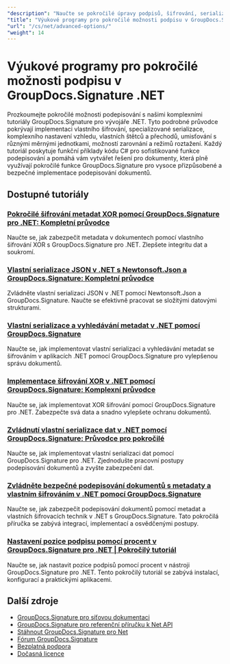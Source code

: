 ```yaml
---
"description": "Naučte se pokročilé úpravy podpisů, šifrování, serializaci a specializované funkce podepisování v těchto tutoriálech GroupDocs.Signature .NET."
"title": "Výukové programy pro pokročilé možnosti podpisu v GroupDocs.Signature .NET"
"url": "/cs/net/advanced-options/"
"weight": 14
---
```


# Výukové programy pro pokročilé možnosti podpisu v GroupDocs.Signature .NET

Prozkoumejte pokročilé možnosti podepisování s našimi komplexními tutoriály GroupDocs.Signature pro vývojáře .NET. Tyto podrobné průvodce pokrývají implementaci vlastního šifrování, specializované serializace, komplexního nastavení vzhledu, vlastních štětců a přechodů, umisťování s různými měrnými jednotkami, možností zarovnání a režimů roztažení. Každý tutoriál poskytuje funkční příklady kódu C# pro sofistikované funkce podepisování a pomáhá vám vytvářet řešení pro dokumenty, která plně využívají pokročilé funkce GroupDocs.Signature pro vysoce přizpůsobené a bezpečné implementace podepisování dokumentů.

## Dostupné tutoriály

### [Pokročilé šifrování metadat XOR pomocí GroupDocs.Signature pro .NET: Kompletní průvodce](./custom-xor-metadata-encryption-groupdocs-signature-net/)
Naučte se, jak zabezpečit metadata v dokumentech pomocí vlastního šifrování XOR s GroupDocs.Signature pro .NET. Zlepšete integritu dat a soukromí.

### [Vlastní serializace JSON v .NET s Newtonsoft.Json a GroupDocs.Signature: Kompletní průvodce](./custom-json-serialization-newtonsoft-groupdocs-signature/)
Zvládněte vlastní serializaci JSON v .NET pomocí Newtonsoft.Json a GroupDocs.Signature. Naučte se efektivně pracovat se složitými datovými strukturami.

### [Vlastní serializace a vyhledávání metadat v .NET pomocí GroupDocs.Signature](./custom-serialization-metadata-signature-net-groupdocs/)
Naučte se, jak implementovat vlastní serializaci a vyhledávání metadat se šifrováním v aplikacích .NET pomocí GroupDocs.Signature pro vylepšenou správu dokumentů.

### [Implementace šifrování XOR v .NET pomocí GroupDocs.Signature: Komplexní průvodce](./xor-encryption-dotnet-groupdocs-signature-integration-guide/)
Naučte se, jak implementovat XOR šifrování pomocí GroupDocs.Signature pro .NET. Zabezpečte svá data a snadno vylepšete ochranu dokumentů.

### [Zvládnutí vlastní serializace dat v .NET pomocí GroupDocs.Signature: Průvodce pro pokročilé](./master-custom-data-serialization-groupdocs-signature-dotnet/)
Naučte se, jak implementovat vlastní serializaci dat pomocí GroupDocs.Signature pro .NET. Zjednodušte pracovní postupy podepisování dokumentů a zvyšte zabezpečení dat.

### [Zvládněte bezpečné podepisování dokumentů s metadaty a vlastním šifrováním v .NET pomocí GroupDocs.Signature](./secure-document-signing-metadata-encryption-net/)
Naučte se, jak zabezpečit podepisování dokumentů pomocí metadat a vlastních šifrovacích technik v .NET s GroupDocs.Signature. Tato pokročilá příručka se zabývá integrací, implementací a osvědčenými postupy.

### [Nastavení pozice podpisu pomocí procent v GroupDocs.Signature pro .NET | Pokročilý tutoriál](./set-signature-position-percentages-groupdocs-signature-net/)
Naučte se, jak nastavit pozice podpisů pomocí procent v nástroji GroupDocs.Signature pro .NET. Tento pokročilý tutoriál se zabývá instalací, konfigurací a praktickými aplikacemi.

## Další zdroje

- [GroupDocs.Signature pro síťovou dokumentaci](https://docs.groupdocs.com/signature/net/)
- [GroupDocs.Signature pro referenční příručku k Net API](https://reference.groupdocs.com/signature/net/)
- [Stáhnout GroupDocs.Signature pro Net](https://releases.groupdocs.com/signature/net/)
- [Fórum GroupDocs.Signature](https://forum.groupdocs.com/c/signature)
- [Bezplatná podpora](https://forum.groupdocs.com/)
- [Dočasná licence](https://purchase.groupdocs.com/temporary-license/)